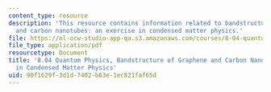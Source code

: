 ```yaml
---
content_type: resource
description: 'This resource contains information related to bandstructure of graphene
  and carbon nanotubes: an exercise in condensed matter physics.'
file: https://ol-ocw-studio-app-qa.s3.amazonaws.com/courses/8-04-quantum-physics-i-spring-2013/90f1629f3d1d7402b63e1ec821faf65d_MIT8_04S13_BandGrapheneCNT.pdf
file_type: application/pdf
resourcetype: Document
title: '8.04 Quantum Physics, Bandstructure of Graphene and Carbon Nanotubes: An Exercise
  in Condensed Matter Physics'
uid: 90f1629f-3d1d-7402-b63e-1ec821faf65d
---
```

